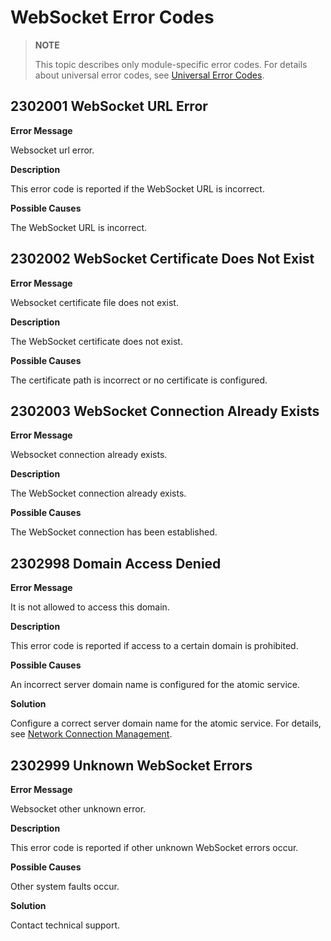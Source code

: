 # WebSocket Error Codes

> **NOTE**
>
> This topic describes only module-specific error codes. For details about universal error codes, see [Universal Error Codes](../errorcode-universal.md).

## 2302001 WebSocket URL Error

**Error Message**

Websocket url error.

**Description**

This error code is reported if the WebSocket URL is incorrect.

**Possible Causes**

The WebSocket URL is incorrect.

## 2302002 WebSocket Certificate Does Not Exist

**Error Message**

Websocket certificate file does not exist.

**Description**

The WebSocket certificate does not exist.

**Possible Causes**

The certificate path is incorrect or no certificate is configured.

## 2302003 WebSocket Connection Already Exists

**Error Message**

Websocket connection already exists.

**Description**

The WebSocket connection already exists.

**Possible Causes**

The WebSocket connection has been established.

## 2302998 Domain Access Denied

**Error Message**

It is not allowed to access this domain.

**Description**

This error code is reported if access to a certain domain is prohibited.

**Possible Causes**

An incorrect server domain name is configured for the atomic service.

**Solution**

Configure a correct server domain name for the atomic service. For details, see [Network Connection Management](https://developer.huawei.com/consumer/en/doc/atomic-guides-V5/atomic-net-connection-manager-V5).

## 2302999 Unknown WebSocket Errors

**Error Message**

Websocket other unknown error.

**Description**

This error code is reported if other unknown WebSocket errors occur.

**Possible Causes**

Other system faults occur.

**Solution**

Contact technical support.
